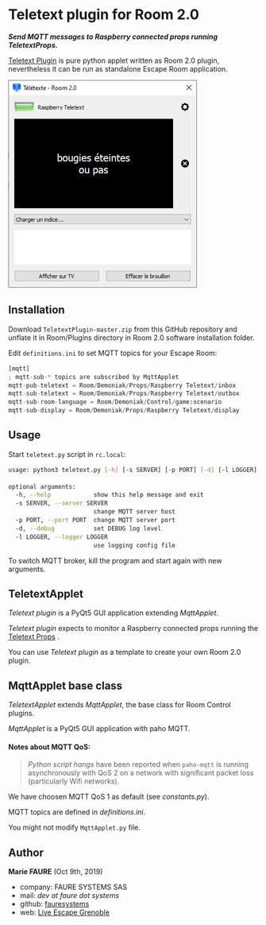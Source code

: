 ﻿# Teletext plugin for Room 2.0
***Send MQTT messages to Raspberry connected props running TeletextProps.***

[Teletext Plugin](https://github.com/fauresystems/TeletextPlugin) is pure python applet written as Room 2.0 plugin, nevertheless it can be run as standalone Escape Room application.

![](screenshot.png)


## Installation
Download `TeletextPlugin-master.zip` from this GitHub repository and unflate it in Room/Plugins directory in Room 2.0 software installation folder.

Edit `definitions.ini` to set MQTT topics for your Escape Room:
```python
[mqtt]
; mqtt-sub-* topics are subscribed by MqttApplet
mqtt-pub-teletext = Room/Demoniak/Props/Raspberry Teletext/inbox
mqtt-sub-teletext = Room/Demoniak/Props/Raspberry Teletext/outbox
mqtt-sub-room-language = Room/Demoniak/Control/game:scenario
mqtt-sub-display = Room/Demoniak/Props/Raspberry Teletext/display
``` 


## Usage
Start `teletext.py` script in `rc.local`:

```bash
usage: python3 teletext.py [-h] [-s SERVER] [-p PORT] [-d] [-l LOGGER]

optional arguments:
  -h, --help            show this help message and exit
  -s SERVER, --server SERVER
                        change MQTT server host
  -p PORT, --port PORT  change MQTT server port
  -d, --debug           set DEBUG log level
  -l LOGGER, --logger LOGGER
                        use logging config file
```

To switch MQTT broker, kill the program and start again with new arguments.


## TeletextApplet
*Teletext plugin* is a PyQt5 GUI application extending *MqttApplet*.

*Teletext plugin* expects to monitor a Raspberry connected props running the [Teletext Props](https://github.com/fauresystems/TeletextProps) .

You can use *Teletext plugin* as a template  to create your own Room 2.0 plugin.


## MqttApplet base class
*TeletextApplet* extends *MqttApplet*, the base class for Room Control plugins.
 
*MqttApplet* is a PyQt5 GUI application with paho MQTT.

#### Notes about MQTT QoS:
>*Python script hangs* have been reported when `paho-mqtt` is running asynchronously with QoS 2 on a network with significant packet loss (particularly Wifi networks).

We have choosen MQTT QoS 1 as default (see *constants.py*).

MQTT topics are defined in *definitions.ini*.

You might not modify `MqttApplet.py` file.


## Author

**Marie FAURE** (Oct 9th, 2019)
* company: FAURE SYSTEMS SAS
* mail: *dev at faure dot systems*
* github: <a href="https://github.com/fauresystems?tab=repositories" target="_blank">fauresystems</a>
* web: <a href="https://www.live-escape.net/" target="_blank">Live Escape Grenoble</a>